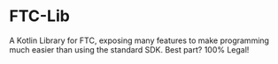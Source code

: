 # FTC-Lib
A Kotlin Library for FTC, exposing many features to make programming much easier than using the standard SDK. Best part? 100% Legal!
